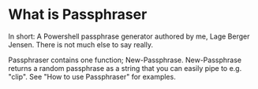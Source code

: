 # What is Passphraser

In short: A Powershell passphrase generator authored by me, Lage Berger Jensen. There is not much else to say really.

Passphraser contains one function; New-Passphrase. New-Passphrase returns a random passphrase as a string that you can easily pipe to e.g. "clip".
See "How to use Passphraser" for examples.